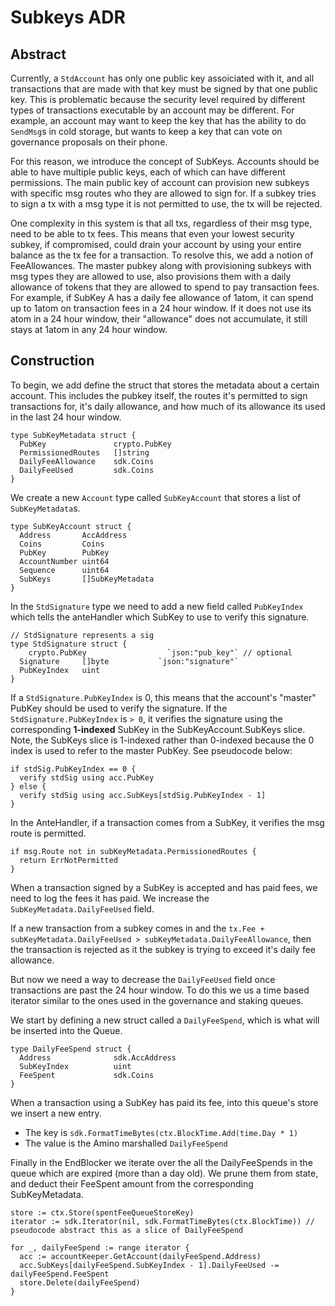 # Subkeys ADR

## Abstract

Currently, a `StdAccount` has only one public key assoiciated with it, and all transactions that are made with that key must
be signed by that one public key. This is problematic because the security level required by different types of transactions
executable by an account may be different. For example, an account may want to keep the key that has the ability to do
`SendMsg`s in cold storage, but wants to keep a key that can vote on governance proposals on their phone.

For this reason, we introduce the concept of SubKeys.  Accounts should be able to have multiple public keys, each of which
can have different permissions.  The main public key of account can provision new subkeys with specific msg routes who they are allowed to sign for.  If a subkey tries to sign a tx with a msg type it is not permitted to use, the tx will be rejected.

One complexity in this system is that all txs, regardless of their msg type, need to be able to tx fees. This means that even your lowest security subkey, if compromised, could drain your account by using your entire balance as the tx fee for a
transaction.
To resolve this, we add a notion of FeeAllowances.  The master pubkey along with provisioning subkeys with msg types they
are allowed to use, also provisions them with a daily allowance of tokens that they are allowed to spend to pay transaction
fees.  For example, if SubKey A has a daily fee allowance of 1atom, it can spend up to 1atom on transaction fees in a 24
hour window.  If it does not use its atom in a 24 hour window, their "allowance" does not accumulate, it still stays at
1atom in any 24 hour window.


## Construction

To begin, we add define the struct that stores the metadata about a certain account.  This includes the pubkey itself, the
routes it's permitted to sign transactions for, it's daily allowance, and how much of its allowance its used in the last 24
hour window.


```golang
type SubKeyMetadata struct {
  PubKey               crypto.PubKey
  PermissionedRoutes   []string
  DailyFeeAllowance    sdk.Coins
  DailyFeeUsed         sdk.Coins
}
```

We create a new `Account` type called `SubKeyAccount` that stores a list of `SubKeyMetadata`s.

```golang
type SubKeyAccount struct {
  Address       AccAddress
  Coins         Coins
  PubKey        PubKey
  AccountNumber uint64
  Sequence      uint64
  SubKeys       []SubKeyMetadata
}
```

In the `StdSignature` type we need to add a new field called `PubKeyIndex` which tells the anteHandler which SubKey to use
to verify this signature.

```golang
// StdSignature represents a sig
type StdSignature struct {
	crypto.PubKey                  `json:"pub_key"` // optional
  Signature     []byte           `json:"signature"`
  PubKeyIndex   uint
}
```

If a `StdSignature.PubKeyIndex` is 0, this means that the account's "master" PubKey should be used to verify the signature. 
If the `StdSignature.PubKeyIndex` is `> 0`, it verifies the signature using the corresponding **1-indexed** SubKey in the
SubKeyAccount.SubKeys slice.  Note, the SubKeys slice is 1-indexed rather than 0-indexed because the 0 index is used to
refer to the master PubKey.  See pseudocode below:

```
if stdSig.PubKeyIndex == 0 {
  verify stdSig using acc.PubKey
} else {
  verify stdSig using acc.SubKeys[stdSig.PubKeyIndex - 1]
}
```

In the AnteHandler, if a transaction comes from a SubKey, it verifies the msg route is permitted.

```
if msg.Route not in subKeyMetadata.PermissionedRoutes {
  return ErrNotPermitted
}
```

When a transaction signed by a SubKey is accepted and has paid fees, we need to log the fees it has paid.  We increase the
`SubKeyMetadata.DailyFeeUsed` field.

If a new transaction from a subkey comes in and the `tx.Fee + subKeyMetadata.DailyFeeUsed > subKeyMetadata.DailyFeeAllowance`, then the transaction is rejected as it the subkey is trying to exceed it's daily fee 
allowance.

But now we need a way to decrease the `DailyFeeUsed` field once transactions are past the 24 hour window.  To do this we us
a time based iterator similar to the ones used in the governance and staking queues.

We start by defining a new struct called a `DailyFeeSpend`, which is what will be inserted into the Queue.

```golang
type DailyFeeSpend struct {
  Address              sdk.AccAddress
  SubKeyIndex          uint
  FeeSpent             sdk.Coins
}
```

When a transaction using a SubKey has paid its fee, into this queue's store we insert a new entry.
- The key is `sdk.FormatTimeBytes(ctx.BlockTime.Add(time.Day * 1)`
- The value is the Amino marshalled `DailyFeeSpend`

Finally in the EndBlocker we iterate over the all the DailyFeeSpends in the queue which are expired (more than a day old). 
We prune them from state, and deduct their FeeSpent amount from the corresponding SubKeyMetadata.

```
store := ctx.Store(spentFeeQueueStoreKey)
iterator := sdk.Iterator(nil, sdk.FormatTimeBytes(ctx.BlockTime)) // pseudocode abstract this as a slice of DailyFeeSpend

for _, dailyFeeSpend := range iterator {
  acc := accountKeeper.GetAccount(dailyFeeSpend.Address)
  acc.SubKeys[dailyFeeSpend.SubKeyIndex - 1].DailyFeeUsed -= dailyFeeSpend.FeeSpent
  store.Delete(dailyFeeSpend)
}
```
